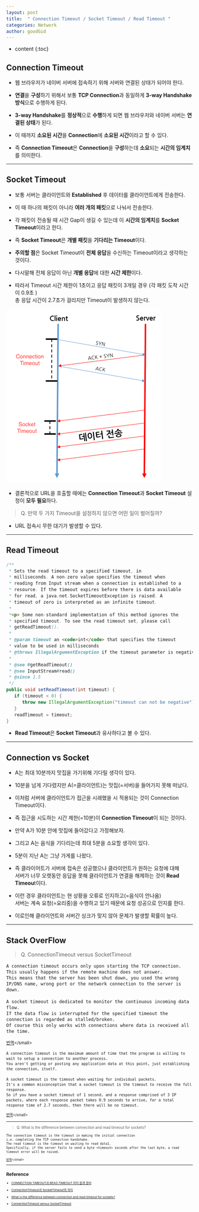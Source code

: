 ```yaml
---
layout: post
title:  " Connection Timeout / Socket Timeout / Read Timeout "
categories: Network
author: goodGid
---
```

* content
{:toc}

## Connection Timeout

* 웹 브라우저가 네이버 서버에 접속하기 위해 서버와 연결된 상태가 되어야 한다. 

* **연결**을 **구성**하기 위해서 보통 **TCP Connection**과 동일하게 **3-way Handshake 방식**으로 수행하게 된다. 

* **3-way Handshake**를 **정상적**으로 **수행**하게 되면 웹 브라우저와 네이버 서버는 **연결된 상태**가 된다.

* 이 때까지 **소요된 시간**을 **Connection**에 **소요된 시간**이라고 할 수 있다. 

* 즉 **Connection Timeout**은 **Connection**을 **구성**하는데 **소요**되는 **시간의 임계치**를 의미한다.










---

## Socket Timeout

* 보통 서버는 클라이언트와 **Established** 후 데이터를 클라이언트에게 전송한다.

* 이 때 하나의 패킷이 아니라 **여러 개의 패킷**으로 나눠서 전송한다.

* 각 패킷이 전송될 때 시간 Gap이 생길 수 있는데 이 **시간의 임계치**를 **Socket Timeout**이라고 한다.

* 즉 **Socket Timeout**은 **개별 패킷**을 **기다리는 Timeout**이다. 

* **주의할 점**은 Socket Timeout이 **전체 응답**을 수신하는 Timeout이라고 생각하는 것이다. 

* 다시말해 전체 응답이 아닌 **개별 응답**에 대한 **시간 제한**이다.

* 따라서 Timeout 시간 제한이 1초이고 응답 패킷이 3개일 경우 (각 패킷 도착 시간이 0.9초 ) <br> 총 응답 시간이 2.7초가 걸리지만 Timeout이 발생하지 않는다.

![](/assets/img/network/server_various_type_of_timeout_1.png)

* 결론적으로 URL을 호출할 때에는 **Connection Timeout**과 **Socket Timeout** 설정이 **모두 필요**하다. 

> Q. 만약 두 가지 Timeout을 설정하지 않으면 어떤 일이 벌어질까?

* URL 접속시 무한 대기가 발생할 수 있다. 

---

## Read Timeout

``` java
/**
 * Sets the read timeout to a specified timeout, in
 * milliseconds. A non-zero value specifies the timeout when
 * reading from Input stream when a connection is established to a
 * resource. If the timeout expires before there is data available
 * for read, a java.net.SocketTimeoutException is raised. A
 * timeout of zero is interpreted as an infinite timeout.
 *
 *<p> Some non-standard implementation of this method ignores the
 * specified timeout. To see the read timeout set, please call
 * getReadTimeout().
 *
 * @param timeout an <code>int</code> that specifies the timeout
 * value to be used in milliseconds
 * @throws IllegalArgumentException if the timeout parameter is negative
 *
 * @see #getReadTimeout()
 * @see InputStream#read()
 * @since 1.5
 */
public void setReadTimeout(int timeout) {
   if (timeout < 0) {
      throw new IllegalArgumentException("timeout can not be negative");
   }
   readTimeout = timeout;
}
```

* **Read Timeout**은 **Socket Timeout**과 유사하다고 볼 수 있다.


---

## Connection vs Socket 

* A는 최대 10분까지 맛집을 가기위해 기다릴 생각이 있다.

* 10분을 넘게 기다렸지만 A(=클라이언트)는 맛집(=서버)을 들어가지 못해 떠났다.

* 이처럼 서버에 클라이언트가 접근을 시래했을 시 적용되는 것이 Connection Timeout이다.

* 즉 접근을 시도하는 시간 제한(=10분)이 **Connection Timeout**이 되는 것이다.

* 만약 A가 10분 안에 맛집에 들어갔다고 가정해보자.

* 그리고 A는 음식을 기다리는데 최대 5분을 소요할 생각이 있다.

* 5분이 지난 A는 그냥 가게를 나왔다. 

* 즉 클라이어트가 서버에 접속은 성공했으나 클라이언트가 원하는 요청에 대해 <br> 서버가 너무 오랫동안 응답을 못해 클라이언트가 연결을 해제하는 것이 **Read Timeou**t이다.

* 이런 경우 클라이언트는 현 상황을 오류로 인지하고(=음식이 안나옴) <br> 서버는 계속 요청(=요리중)을 수행하고 있기 때문에 요청 성공으로 인지를 한다.

* 이로인해 클라이언트와 서버간 싱크가 맞지 않아 문제가 발생할 확률이 높다.

---

## Stack OverFlow


> Q. ConnectionTimeout versus SocketTimeout


```
A connection timeout occurs only upon starting the TCP connection. 
This usually happens if the remote machine does not answer. 
This means that the server has been shut down, you used the wrong IP/DNS name, wrong port or the network connection to the server is down.

A socket timeout is dedicated to monitor the continuous incoming data flow. 
If the data flow is interrupted for the specified timeout the connection is regarded as stalled/broken. 
Of course this only works with connections where data is received all the time. 
```

<small>[번역](https://translate.google.co.kr/?hl=ko#en/ko/A%20connection%20timeout%20occurs%20only%20upon%20starting%20the%20TCP%20connection.%20This%20usually%20happens%20if%20the%20remote%20machine%20does%20not%20answer.%20This%20means%20that%20the%20server%20has%20been%20shut%20down%2C%20you%20used%20the%20wrong%20IP%2FDNS%20name%2C%20wrong%20port%20or%20the%20network%20connection%20to%20the%20server%20is%20down.%0A%0AA%20socket%20timeout%20is%20dedicated%20to%20monitor%20the%20continuous%20incoming%20data%20flow.%20If%20the%20data%20flow%20is%20interrupted%20for%20the%20specified%20timeout%20the%20connection%20is%20regarded%20as%20stalled%2Fbroken.%20Of%20course%20this%20only%20works%20with%20connections%20where%20data%20is%20received%20all%20the%20time.%0A%0ABy%20setting%20socket%20timeout%20to%201%20this%20would%20require%20that%20every%20millisecond%20new%20data%20is%20received%20(assuming%20that%20you%20read%20the%20data%20block%20wise%20and%20the%20block%20is%20large%20enough)!%0A%0AIf%20only%20the%20incoming%20stream%20stalls%20for%20more%20than%20a%20millisecond%20you%20are%20running%20into%20a%20timeout.)</small>

```
A connection timeout is the maximum amount of time that the program is willing to wait to setup a connection to another process. 
You aren't getting or posting any application data at this point, just establishing the connection, itself.

A socket timeout is the timeout when waiting for individual packets. 
It's a common misconception that a socket timeout is the timeout to receive the full response. 
So if you have a socket timeout of 1 second, and a response comprised of 3 IP packets, where each response packet takes 0.9 seconds to arrive, for a total response time of 2.7 seconds, then there will be no timeout.
```

 <small>[번역](https://translate.google.co.kr/?hl=ko&tab=TT#en/ko/A%20connection%20timeout%20is%20the%20maximum%20amount%20of%20time%20that%20the%20program%20is%20willing%20to%20wait%20to%20setup%20a%20connection%20to%20another%20process.%20You%20aren't%20getting%20or%20posting%20any%20application%20data%20at%20this%20point%2C%20just%20establishing%20the%20connection%2C%20itself.%0A%0AA%20socket%20timeout%20is%20the%20timeout%20when%20waiting%20for%20individual%20packets.%20It's%20a%20common%20misconception%20that%20a%20socket%20timeout%20is%20the%20timeout%20to%20receive%20the%20full%20response.%20So%20if%20you%20have%20a%20socket%20timeout%20of%201%20second%2C%20and%20a%20response%20comprised%20of%203%20IP%20packets%2C%20where%20each%20response%20packet%20takes%200.9%20seconds%20to%20arrive%2C%20for%20a%20total%20response%20time%20of%202.7%20seconds%2C%20then%20there%20will%20be%20no%20timeout.)</small>


---

> Q. What is the difference between connection and read timeout for sockets? 

```
The connection timeout is the timeout in making the initial connection
i.e. completing the TCP connection handshake. 
The read timeout is the timeout on waiting to read data1. 
Specifically, if the server fails to send a byte <timeout> seconds after the last byte, a read timeout error will be raised.
```

<small>[번역](https://translate.google.co.kr/?hl=ko#en/ko/The%20connection%20timeout%20is%20the%20timeout%20in%20making%20the%20initial%20connection%3B%20i.e.%20completing%20the%20TCP%20connection%20handshake.%20The%20read%20timeout%20is%20the%20timeout%20on%20waiting%20to%20read%20data1.%20Specifically%2C%20if%20the%20server%20fails%20to%20send%20a%20byte%20%3Ctimeout%3E%20seconds%20after%20the%20last%20byte%2C%20a%20read%20timeout%20error%20will%20be%20raised.)</small>


---

## Reference

* [CONNECTION TIMEOUT과 READ TIMEOUT 차이 쉽게 정리](https://inyl.github.io/programming/2017/12/02/timeout.html)

* [ConnectionTimeout과 SocketTimeout의 차이](http://tomining.tistory.com/164)

* [What is the difference between connection and read timeout for sockets?](https://stackoverflow.com/questions/3069382/what-is-the-difference-between-connection-and-read-timeout-for-sockets)

* [ConnectionTimeout versus SocketTimeout](https://stackoverflow.com/questions/7360520/connectiontimeout-versus-sockettimeout/7360916)
